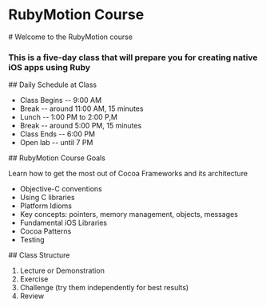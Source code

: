 # RubyMotion Course

<slide>
# Welcome to the RubyMotion course

### This is a five-day class that will prepare you for creating native iOS apps using Ruby
</slide>

<slide>
## Daily Schedule at Class

* Class Begins -- 9:00 AM
* Break        -- around 11:00 AM, 15 minutes
* Lunch        -- 1:00 PM to 2:00 P,M
* Break        -- around 5:00 PM, 15 minutes
* Class Ends   -- 6:00 PM
* Open lab     -- until 7 PM

</slide>

<slide>
## RubyMotion Course Goals

Learn how to get the most out of Cocoa Frameworks and its architecture

* Objective-C conventions
* Using C libraries
* Platform Idioms
* Key concepts: pointers, memory management, objects, messages
* Fundamental iOS Libraries
* Cocoa Patterns
* Testing

</slide>

<slide>
## Class Structure

1. Lecture or Demonstration
2. Exercise
3. Challenge (try them independently for best results)
4. Review

</slide>
